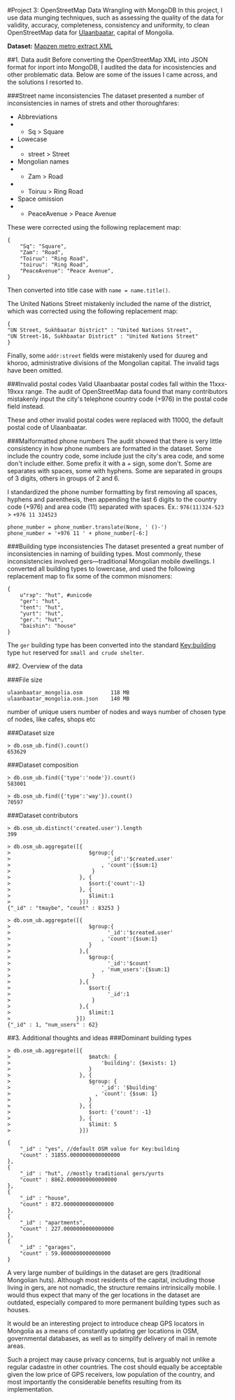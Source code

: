 #Project 3: OpenStreetMap Data Wrangling with MongoDB
In this project, I use data munging techniques, such as assessing the quality of the data for validity, accuracy, completeness, consistency and uniformity, to clean OpenStreetMap data for [Ulaanbaatar](https://en.wikipedia.org/wiki/Ulan_Bator), capital of Mongolia.

**Dataset:** [Mapzen metro extract XML](https://s3.amazonaws.com/metro-extracts.mapzen.com/ulaanbaatar_mongolia.osm.bz2)

##1. Data audit
Before converting the OpenStreetMap XML into JSON format for inport into MongoDB, I audited the data for incosistencies and other problematic data. Below are some of the issues I came across, and the solutions I resorted to.

###Street name inconsistencies
The dataset presented a number of inconsistencies in names of strets and other thoroughfares:
* Abbreviations
* * Sq > Square
* Lowecase
* * street > Street
* Mongolian names
* * Zam > Road
* * Toiruu > Ring Road
* Space omission
* * PeaceAvenue > Peace Avenue

These were corrected using the following replacement map:
```
{
    "Sq": "Square",
    "Zam": "Road",
    "Toiruu": "Ring Road",
    "toiruu": "Ring Road",
    "PeaceAvenue": "Peace Avenue",
}
```

Then converted into title case with `name = name.title()`.

The United Nations Street mistakenly included the name of the district, which was corrected using the following replacement map:

```
{
"UN Street, Sukhbaatar District" : "United Nations Street",
"UN Street-16, Sukhbaatar District" : "United Nations Street"
}
```

Finally, some `addr:street` fields were mistakenly used for duureg and khoroo, administrative divisions of the Mongolian capital. The invalid tags have been omitted.

###Invalid postal codes
Valid Ulaanbaatar postal codes fall within the 11xxx-19xxx range. The audit of OpenStreetMap data found that many contributors mistakenly input the city's telephone country code (+976) in the postal code field instead.

These and other invalid postal codes were replaced with 11000, the default postal code of Ulaanbaatar.

###Malformatted phone numbers
The audit showed that there is very little consistency in how phone numbers are formatted in the dataset. Some include the country code, some include just the city's area code, and some don't include either. Some prefix it with a + sign, some don't. Some are separates with spaces, some with hyphens. Some are separated in groups of 3 digits, others in groups of 2 and 6.

I standardized the phone number formatting by first removing all spaces, hyphens and parenthesis, then appending the last 6 digits to the country code (+976) and area code (11) separated with spaces. Ex.: `976(11)324-523` > `+976 11 324523`

```
phone_number = phone_number.translate(None, ' ()-')
phone_number = '+976 11 ' + phone_number[-6:]
```

###Building type inconsistencies
The dataset presented a great number of inconsistencies in naming of building types. Most commonly, these inconsistencies involved gers—traditional Mongolian mobile dwellings. I converted all building types to lowercase, and used the following replacement map to fix some of the common misnomers:

```
{
    u"гэр": "hut", #unicode
    "ger": "hut",
    "tent": "hut",
    "yurt": "hut",
    "ger.": "hut",
    "baishin": "house"
}
```

The `ger` building type has been converted into the standard [Key:building](http://wiki.openstreetmap.org/wiki/Key:building) type `hut` reserved for `small and crude shelter`.

##2. Overview of the data

###File size

```
ulaanbaatar_mongolia.osm         118 MB
ulaanbaatar_mongolia.osm.json    140 MB
```

number of unique users
number of nodes and ways
number of chosen type of nodes, like cafes, shops etc

###Dataset size
```
> db.osm_ub.find().count()                                                
653629
```

###Dataset composition
```
> db.osm_ub.find({'type':'node'}).count()                                                
583001

> db.osm_ub.find({'type':'way'}).count()                                                
70597
```

###Dataset contributors
```
> db.osm_ub.distinct('created.user').length
399

> db.osm_ub.aggregate([{
>                         $group:{
>                               '_id':'$created.user'
>                             , 'count':{$sum:1}
>                          }
>                      }, {
>                         $sort:{'count':-1}
>                      }, {
>                         $limit:1
>                      }])
{"_id" : "tmaybe", "count" : 83253 }

> db.osm_ub.aggregate([{
>                         $group:{
>                               '_id':'$created.user'
>                             , 'count':{$sum:1}
>                         }
>                      },{
>                         $group:{
>                               '_id':'$count'
>                             , 'num_users':{$sum:1}
>                          }
>                      },{
>                         $sort:{
>                               '_id':1
>                          }
>                      },{
>                         $limit:1
>                     }])
{"_id" : 1, "num_users" : 62}
```

##3. Additional thoughts and ideas
###Dominant building types
```
> db.osm_ub.aggregate([{
>                         $match: {
>                             'building': {$exists: 1}
>                         }
>                      }, {
>                         $group: {
>                             '_id': '$building'
>                           , 'count': {$sum: 1}
>                         }
>                      }, {
>                         $sort: {'count': -1}
>                      }, {
>                         $limit: 5
>                      }])

{
    "_id" : "yes", //default OSM value for Key:building
    "count" : 31855.0000000000000000
}, 
{
    "_id" : "hut", //mostly traditional gers/yurts
    "count" : 8862.0000000000000000
}, 
{
    "_id" : "house",
    "count" : 872.0000000000000000
}, 
{
    "_id" : "apartments",
    "count" : 227.0000000000000000
}, 
{
    "_id" : "garages",
    "count" : 59.0000000000000000
}
```

A very large number of buildings in the dataset are gers (traditional Mongolian huts). Although most residents of the capital, including those living in gers, are not nomadic, the structure remains intrinsically mobile. I would thus expect that many of the ger locations in the dataset are outdated, especially compared to more permanent building types such as houses.

It would be an interesting project to introduce cheap GPS locators in Mongolia as a means of constantly updating ger locations in OSM, governmental databases, as well as to simplify delivery of mail in remote areas.

Such a project may cause privacy concerns, but is arguably not unlike a regular cadastre in other countries. The cost should equally be acceptable given the low price of GPS receivers, low population of the country, and most importantly the considerable benefits resulting from its implementation.